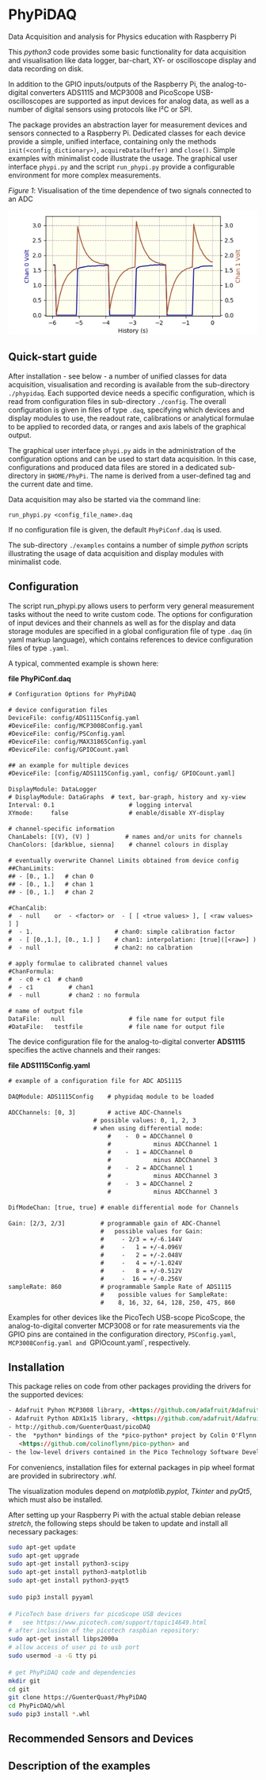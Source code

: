 # PhyPiDAQ

Data Acquisition and analysis for Physics education with Raspberry Pi

This *python3*  code provides some basic functionality for data acquisition and visualisation like data logger, bar-chart, XY- or oscilloscope display and data recording on disk.  

In addition to the GPIO inputs/outputs of the Raspberry Pi, the analog-to-digital converters ADS1115 and MCP3008 and PicoScope USB-oscilloscopes are supported as input devices for analog data, as well as a number of digital sensors using protocols like I²C or SPI.

The package provides an abstraction layer for measurement devices and sensors connected to a Raspberry Pi.  Dedicated classes for each device provide a simple, unified interface, containing only the methods `init(<config_dictionary>)`, `acquireData(buffer)` and `close()`. Simple examples with minimalist code illustrate the usage. The graphical user interface `phypi.py` and the script `run_phypi.py` provide a configurable environment for more complex measurements.

 *Figure 1*:  Visualisation of  the time  dependence of two signals connected to an ADC

![Figure 1](doc/Kondensator.png)



## Quick-start guide

After installation - see below - a number of unified classes for data acquisition, visualisation and recording is available from the sub-directory `./phypidaq`.
Each supported device needs a specific configuration, which is read from configuration files in sub-directory `./config`. The overall configuration is given in files of type `.daq`, specifying which devices and display modules to use, the readout rate, calibrations or analytical formulae to be applied to recorded data, or ranges and axis labels of the graphical output. 

The graphical user interface `phypi.py` aids in the administration of the configuration options and can be used to start data acquisition. In this case, configurations and produced data files are stored in a dedicated sub-directory in `$HOME/PhyPi`. The name is derived from a user-defined tag and the current date and time.

Data acquisition may also be started via the command line:

    run_phypi.py <config_file_name>.daq

If no configuration file is given, the default `PhyPiConf.daq` is used.

The sub-directory `./examples` contains a number of simple *python* scripts illustrating the usage of data acquisition and display modules with minimalist code.

## Configuration

The script run_phypi.py allows users to perform very general measurement tasks without the need to write custom code. The options for configuration of input devices and their channels as well as for the display and data storage modules are specified in a global configuration file of type `.daq` (in yaml markup
language), which contains references to device configuration files of type `.yaml`.

A typical, commented example is shown here:

**file PhyPiConf.daq**

    # Configuration Options for PhyPiDAQ
    
    # device configuration files
    DeviceFile: config/ADS1115Config.yaml
    #DeviceFile: config/MCP3008Config.yaml
    #DeviceFile: config/PSConfig.yaml
    #DeviceFile: config/MAX31865Config.yaml
    #DeviceFile: config/GPIOCount.yaml
    
    ## an example for multiple devices
    #DeviceFile: [config/ADS1115Config.yaml, config/ GPIOCount.yaml]
    
    DisplayModule: DataLogger
    # DisplayModule: DataGraphs  # text, bar-graph, history and xy-view
    Interval: 0.1                     # logging interval
    XYmode:     false                 # enable/disable XY-display
    
    # channel-specific information
    ChanLabels: [(V), (V) ]          # names and/or units for channels 
    ChanColors: [darkblue, sienna]    # channel colours in display
    
    # eventually overwrite Channel Limits obtained from device config 
    ##ChanLimits: 
    ## - [0., 1.]   # chan 0
    ## - [0., 1.]   # chan 1
    ## - [0., 1.]   # chan 2
    
    #ChanCalib:
    #  - null    or  - <factor> or  - [ [ <true values> ], [ <raw values> ] ] 
    #  - 1.                       # chan0: simple calibration factor
    #  - [ [0.,1.], [0., 1.] ]    # chan1: interpolation: [true]([<raw>] )
    #  - null                     # chan2: no calbration
    
    # apply formulae to calibrated channel values
    #ChanFormula:
    #  - c0 + c1  # chan0
    #  - c1          # chan1
    #  - null        # chan2 : no formula
    
    # name of output file
    DataFile:   null                  # file name for output file 
    #DataFile:   testfile             # file name for output file 

The device configuration file for the analog-to-digital converter **ADS1115**
specifies the active channels and their ranges:

**file ADS1115Config.yaml**

    # example of a configuration file for ADC ADS1115
    
    DAQModule: ADS1115Config    # phypidaq module to be loaded
    
    ADCChannels: [0, 3]         # active ADC-Channels
                            # possible values: 0, 1, 2, 3
                            # when using differential mode:
                                #    -  0 = ADCChannel 0 
                                #            minus ADCChannel 1
                                #    -  1 = ADCChannel 0 
                                #            minus ADCChannel 3
                                #    -  2 = ADCChannel 1 
                                #            minus ADCChannel 3
                                #    -  3 = ADCChannel 2 
                                #            minus ADCChannel 3
    
    DifModeChan: [true, true] # enable differential mode for Channels
    
    Gain: [2/3, 2/3]          # programmable gain of ADC-Channel
                              #   possible values for Gain:
                              #     - 2/3 = +/-6.144V
                              #     -   1 = +/-4.096V
                              #     -   2 = +/-2.048V
                              #     -   4 = +/-1.024V
                              #     -   8 = +/-0.512V
                              #     -  16 = +/-0.256V
    sampleRate: 860           # programmable Sample Rate of ADS1115
                              #    possible values for SampleRate: 
                              #    8, 16, 32, 64, 128, 250, 475, 860

Examples for other devices like the PicoTech USB-scope PicoScope, the analog-to-digital converter MCP3008 or for rate measurements via the GPIO pins are contained in the configuration directory, `PSConfig.yaml`, `MCP3008Config.yaml and `GPIOcount.yaml`, respectively.

## Installation

This package relies on code from other packages providing the drivers for the supported devices:

```html
- Adafruit Pyhon MCP3008 library, <https://github.com/adafruit/Adafruit_Python_MCP3008>
- Adafruit Python ADX1x15 library, <https://github.com/adafruit/Adafruit_Python_ADS1x15>
- http://github.com/GuenterQuast/picoDAQ
- the  *python* bindings of the *pico-python* project by Colin O'Flynn  
   <https://github.com/colinoflynn/pico-python> and
- the low-level drivers contained in the Pico Technology Software Development Kit <https://www.picotech.com/downloads>
```

For conveniencs, installation files for external packages in pip wheel format are provided in subrirectory *.whl*.

The visualization modules depend on *matplotlib.pyplot*, *Tkinter* and *pyQt5*, which must also be installed.

After setting up your Raspberry Pi with the actual stable debian release *stretch*, the following steps should be taken to update and install all necessary packages:

```bash
sudo apt-get update
sudo apt-get upgrade
sudo apt-get install python3-scipy
sudo apt-get install python3-matplotlib
sudo apt-get install python3-pyqt5

sudo pip3 install pyyaml

# PicoTech base drivers for picoScope USB devices
#   see https://www.picotech.com/support/topic14649.html
# after inclusion of the picotech raspbian repository:  
sudo apt-get install libps2000a
# allow access of user pi to usb port
sudo usermod -a -G tty pi

# get PhyPiDAQ code and dependencies
mkdir git
cd git
git clone https://GuenterQuast/PhyPiDAQ
cd PhyPicDAQ/whl
sudo pip3 install *.whl
```
## Recommended Sensors and Devices

## Description of the examples
